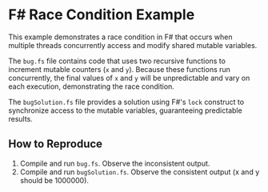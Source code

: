 # F# Race Condition Example

This example demonstrates a race condition in F# that occurs when multiple threads concurrently access and modify shared mutable variables. 

The `bug.fs` file contains code that uses two recursive functions to increment mutable counters (`x` and `y`). Because these functions run concurrently, the final values of `x` and `y` will be unpredictable and vary on each execution, demonstrating the race condition. 

The `bugSolution.fs` file provides a solution using F#'s `lock` construct to synchronize access to the mutable variables, guaranteeing predictable results.

## How to Reproduce

1. Compile and run `bug.fs`. Observe the inconsistent output.
2. Compile and run `bugSolution.fs`. Observe the consistent output (x and y should be 1000000).